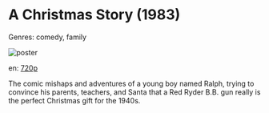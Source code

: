 # A Christmas Story (1983)

Genres: comedy, family

![poster](http://image.tmdb.org/t/p/w500/1dSFarRSXwMjFODxPTwyaiNZotF.jpg)

en:
  [720p](magnet:?xt=urn:btih:08BD996D4ADDF599B1788553472CDD4C5701C073&tr=udp://glotorrents.pw:6969/announce&tr=udp://tracker.opentrackr.org:1337/announce&tr=udp://torrent.gresille.org:80/announce&tr=udp://tracker.openbittorrent.com:80&tr=udp://tracker.coppersurfer.tk:6969&tr=udp://tracker.leechers-paradise.org:6969&tr=udp://p4p.arenabg.ch:1337&tr=udp://tracker.internetwarriors.net:1337)
  


The comic mishaps and adventures of a young boy named Ralph, trying to convince his parents, teachers, and Santa that a Red Ryder B.B. gun really is the perfect Christmas gift for the 1940s.